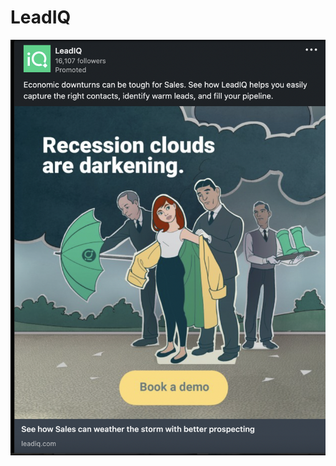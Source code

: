 # LeadIQ

![Screen Shot 2022-10-18 at 9.18.45 PM.png](LeadIQ%20a1bdf608c8a840bf9a7d1db3016e32fd/Screen_Shot_2022-10-18_at_9.18.45_PM.png)